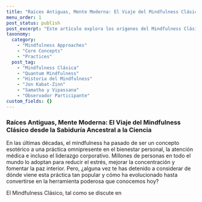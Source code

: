 ```yaml
---
title: "Raíces Antiguas, Mente Moderna: El Viaje del Mindfulness Clásico desde la Sabiduría Ancestral a la Ciencia"
menu_order: 1
post_status: publish
post_excerpt: "Este artículo explora los orígenes del Mindfulness Clásico en las tradiciones contemplativas budistas y su secularización por Jon Kabat-Zinn. Luego, contrasta esta perspectiva con el enfoque de la Mindfulness Cuántica, que va más allá de la observación pasiva para abrazar un rol activo en la co-creación de la realidad."
taxonomy:
  category:
    - "Mindfulness Approaches"
    - "Core Concepts"
    - "Practices"
  post_tag:
    - "Mindfulness Clásica"
    - "Quantum Mindfulness"
    - "Historia del Mindfulness"
    - "Jon Kabat-Zinn"
    - "Samatha y Vipassana"
    - "Observador Participante"
custom_fields: {}
---
```


### Raíces Antiguas, Mente Moderna: El Viaje del Mindfulness Clásico desde la Sabiduría Ancestral a la Ciencia

En las últimas décadas, el mindfulness ha pasado de ser un concepto esotérico a una práctica omnipresente en el bienestar personal, la atención médica e incluso el liderazgo corporativo. Millones de personas en todo el mundo lo adoptan para reducir el estrés, mejorar la concentración y fomentar la paz interior. Pero, ¿alguna vez te has detenido a considerar de dónde viene esta práctica tan popular y cómo ha evolucionado hasta convertirse en la herramienta poderosa que conocemos hoy?

El Mindfulness Clásico, tal como se discute en